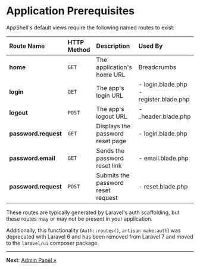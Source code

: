 # Application Prerequisites

AppShell's default views require the following named routes to exist:

| Route Name           | HTTP Method | Description                        | Used By                                   |
|:---------------------|:------------|:-----------------------------------|:------------------------------------------|
| **home**             | `GET`       | The application's home URL         | Breadcrumbs                               |
| **login**            | `GET`       | The app's login URL                | - login.blade.php<br>- register.blade.php |
| **logout**           | `POST`      | The app's logout URL               | - _header.blade.php                       |
| **password.request** | `GET`       | Displays the password reset page   | - login.blade.php                         |
| **password.email**   | `GET`       | Sends the password reset link      | - email.blade.php                         |
| **password.request** | `POST`      | Submits the password reset request | - reset.blade.php                         |

These routes are typically generated by Laravel's auth scaffolding, but these routes may or may not
be present in your application.

Additionally, this functionality (`Auth::routes()`, `artisan make:auth`) was deprecated with Laravel
6 and has been removed from Laravel 7 and moved to the `laravel/ui` composer package.

---

**Next**: [Admin Panel &raquo;](admin-panel.md)
